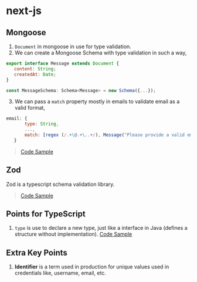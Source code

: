 # next-js

## Mongoose

1. `Document` in mongoose in use for type validation.
2. We can create a Mongoose Schema with type validation in such a way,

 ```javascript
 export interface Message extends Document {
    content: String;
    createdAt: Date;
}
 
 const MessageSchema: Schema<Message> = new Schema({...});
 ```

3. We can pass a `match` property mostly in emails to validate email as a valid format,

 ``` javascript
 email: {
        type: String,
        ...,
        match: [regex (/.+\@.+\..+/), Message("Please provide a valid email address")]
    }
 ```

>[Code Sample](./src/model/User.ts)

## Zod

Zod is a typescript schema validation library.
>[Code Sample](./src/schema/signupSchema.ts)

## Points for TypeScript

1. `type` is use to declare a new type, just like a interface in Java (defines a structure without implementation). [Code Sample](./src/lib/dbConnect.ts)

## Extra Key Points

1. **Identifier** is a term used in production for unique values used in credentials like, username, email, etc.
